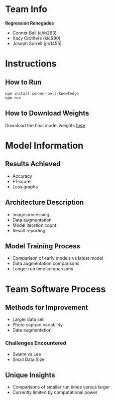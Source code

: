# Team Info
**Regression Renegades**
* Conner Bell (chb263)
* Kacy Crothers (klc990)
* Joseph Sorrell (jrs1455)
# Instructions
## How to Run
```
npm install conner-bell-knowledge
npm run
```
## How to Download Weights
Download the final model weights [here](https://www.leagueoflegends.com/en-us/champions/anivia/)

# Model Information
## Results Achieved
* Accuracy
* F1-score
* Loss graphs
## Architecture Description
* Image processing
* Data augmentation
* Model iteration count
* Result reporting
## Model Training Process
* Comparison of early models vs latest model
* Data augmentation comparisons
* Longer run time comparisons

# Team Software Process
## Methods for Improvement
* Larger data set
* Photo capture variability
* Data augmentation
### Challenges Encountered
* Swalm vs Lee
* Small Data Size
## Unique Insights
* Comparisons of smaller run times versus larger
* Currently limited by computational power
